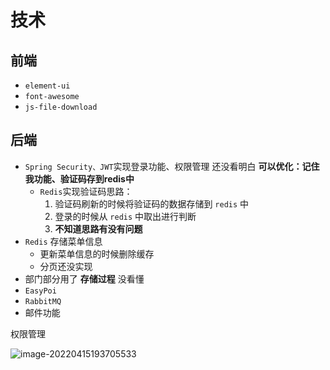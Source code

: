 # 技术

## 前端
- `element-ui`
- `font-awesome`
- `js-file-download`

## 后端
- `Spring Security、JWT`实现登录功能、权限管理 还没看明白 **可以优化：记住我功能、验证码存到redis中**
  - `Redis`实现验证码思路：
    1. 验证码刷新的时候将验证码的数据存储到 `redis` 中
    2. 登录的时候从 `redis` 中取出进行判断
    3. **不知道思路有没有问题**
- `Redis` 存储菜单信息
  - 更新菜单信息的时候删除缓存
  - 分页还没实现
- 部门部分用了 **存储过程** 没看懂
- `EasyPoi `
- `RabbitMQ`
- 邮件功能


权限管理

![image-20220415193705533](https://gitee.com/yun-xiaojie/blog-image/raw/master/img/image-20220415193705533.png)